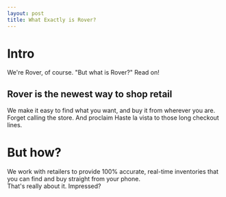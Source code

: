 ```yaml
---
layout: post
title: What Exactly is Rover?
---
```


# Intro

We're Rover, of course. "But what is Rover?" Read on!<br>

## Rover is the newest way to shop retail

We make it easy to find what you want, and buy it from wherever you are.<br>
Forget calling the store. And proclaim Haste la vista to those long checkout lines.<br>

# But how?

We work with retailers to provide 100% accurate, real-time inventories that you can find and buy straight from your phone.<br>
That's really about it. Impressed?
